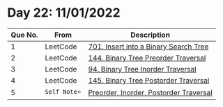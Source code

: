 # Day 22: 11/01/2022

| Que No. | From | Description |
| --- | --- | --- |
| 1 | LeetCode | [701. Insert into a Binary Search Tree](https://leetcode.com/problems/insert-into-a-binary-search-tree/) |
| 2 | LeetCode | [144. Binary Tree Preorder Traversal](https://leetcode.com/problems/binary-tree-preorder-traversal/) |
| 3 | LeetCode | [94. Binary Tree Inorder Traversal](https://leetcode.com/problems/binary-tree-inorder-traversal/) |
| 4 | LeetCode | [145. Binary Tree Postorder Traversal](https://leetcode.com/problems/binary-tree-postorder-traversal) |
| 5 | `Self Note⭐` | [Preorder, Inorder, Postorder Traversal](https://github.com/Yashrajsingh2001/365DaysOfCode/blob/main/January%202022/Day%2023/pre_post_inorder_traversal.java) |
